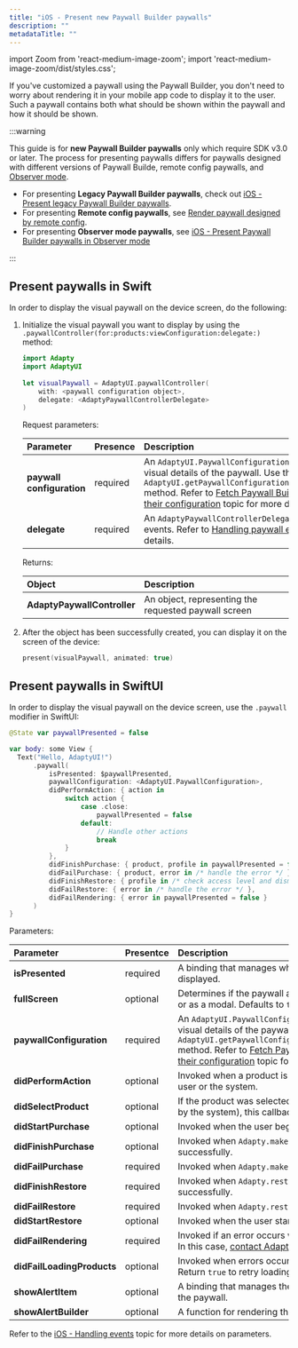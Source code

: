 ```yaml
---
title: "iOS - Present new Paywall Builder paywalls"
description: ""
metadataTitle: ""
---
```


import Zoom from 'react-medium-image-zoom';
import 'react-medium-image-zoom/dist/styles.css';

If you've customized a paywall using the Paywall Builder, you don't need to worry about rendering it in your mobile app code to display it to the user. Such a paywall contains both what should be shown within the paywall and how it should be shown.

:::warning

This guide is for **new Paywall Builder paywalls** only which require SDK v3.0 or later. The process for presenting paywalls differs for paywalls designed with different versions of Paywall Builde, remote config paywalls, and [Observer mode](observer-vs-full-mode).

- For presenting **Legacy Paywall Builder paywalls**, check out [iOS - Present legacy Paywall Builder paywalls](ios-present-paywalls-legacy).
- For presenting **Remote config paywalls**, see [Render paywall designed by remote config](present-remote-config-paywalls).
- For presenting **Observer mode paywalls**, see [iOS - Present Paywall Builder paywalls in Observer mode](ios-present-paywall-builder-paywalls-in-observer-mode)

:::

## Present paywalls in Swift

In order to display the visual paywall on the device screen, do the following:

1. Initialize the visual paywall you want to display by using the  `.paywallController(for:products:viewConfiguration:delegate:)` method:

     ```swift title="Swift"
     import Adapty
     import AdaptyUI
        
     let visualPaywall = AdaptyUI.paywallController(
         with: <paywall configuration object>,
         delegate: <AdaptyPaywallControllerDelegate>
     )
     ```

    Request parameters:

   | Parameter                | Presence | Description |
   | :----------------------- | :------- | :---------- |
   | **paywall configuration**         | required | An `AdaptyUI.PaywallConfiguration` object containing visual details of the paywall. Use the `AdaptyUI.getPaywallConfiguration(forPaywall:locale:)` method.  Refer to [Fetch Paywall Builder paywalls and their configuration](get-pb-paywalls) topic for more details. |
   | **delegate**            | required | An `AdaptyPaywallControllerDelegate` to listen to paywall events. Refer to [Handling paywall events](ios-handling-events) topic for more details.

    Returns:

    | Object                  | Description                                          |
    | :---------------------- | :--------------------------------------------------- |
    | **AdaptyPaywallController** | An object, representing the requested paywall screen |

2. After the object has been successfully created, you can display it on the screen of the device: 

   ```swift title="Swift"
   present(visualPaywall, animated: true)
   ```

## Present paywalls in SwiftUI

In order to display the visual paywall on the device screen, use the `.paywall` modifier in SwiftUI:

```swift title="SwiftUI"
@State var paywallPresented = false

var body: some View {
  Text("Hello, AdaptyUI!")
      .paywall(
          isPresented: $paywallPresented,
          paywallConfiguration: <AdaptyUI.PaywallConfiguration>,
          didPerformAction: { action in
              switch action {
                  case .close:
                      paywallPresented = false
                  default:
                      // Handle other actions
                      break
              }
          },
          didFinishPurchase: { product, profile in paywallPresented = false },
          didFailPurchase: { product, error in /* handle the error */ },
          didFinishRestore: { profile in /* check access level and dismiss */  },
          didFailRestore: { error in /* handle the error */ },
          didFailRendering: { error in paywallPresented = false }
      )
}
```

Parameters:

| Parameter          | Presentce | Description                                                  |
| :------------------------- | --------- | :----------------------------------------------------------- |
| **isPresented**            | required  | A binding that manages whether the paywall screen is displayed. |
| **fullScreen**             | optional  | Determines if the paywall appears in full-screen mode or as a modal. Defaults to `true`. |
| **paywallConfiguration**             | required | An `AdaptyUI.PaywallConfiguration` object containing visual details of the paywall. Use the `AdaptyUI.getPaywallConfiguration(forPaywall:locale:)` method.  Refer to [Fetch Paywall Builder paywalls and their configuration](get-pb-paywalls) topic for more details.|
| **didPerformAction**       | optional  | Invoked when a product is selected for purchase by the user or the system. |
| **didSelectProduct**       | optional  | If the product was selected for purchase (by a user or by the system), this callback will be invoked. |
| **didStartPurchase**       | optional  | Invoked when the user begins the purchase process. |
| **didFinishPurchase**      | optional  | Invoked when `Adapty.makePurchase()` completes successfully. |
| **didFailPurchase**        | required  | Invoked when `Adapty.makePurchase()` fails. |
| **didFinishRestore**       | required  | Invoked when `Adapty.restorePurchases()` completes successfully. |
| **didFailRestore**         | required  | Invoked when `Adapty.restorePurchases()` fails. |
| **didStartRestore**        | optional  | Invoked when the user starts the restore process. |
| **didFailRendering**       | required  | Invoked if an error occurs while rendering the interface. In this case, [contact Adapty Support](mailto:support@adapty.io). |
| **didFailLoadingProducts** | optional  | Invoked when errors occur during product loading. Return `true` to retry loading. |
| **showAlertItem**          | optional  | A binding that manages the display of alert items above the paywall. |
| **showAlertBuilder**       | optional  | A function for rendering the alert view. |


Refer to the [iOS - Handling events](ios-handling-events) topic for more details on parameters. 
